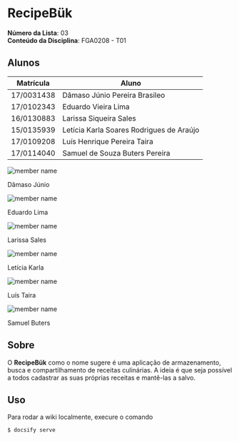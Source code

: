# RecipeBük

**Número da Lista**: 03<br>
**Conteúdo da Disciplina**: FGA0208 - T01<br>

## Alunos
|Matrícula | Aluno |
| -- | -- |
| 17/0031438 |  Dâmaso Júnio Pereira Brasileo |
| 17/0102343 |  Eduardo Vieira Lima |
| 16/0130883 | Larissa Siqueira Sales |
| 15/0135939 | Letícia Karla Soares Rodrigues de Araújo |
| 17/0109208 | Luís Henrique Pereira Taira |
| 17/0114040 | Samuel de Souza Buters Pereira |


<div class="members">
    <div class="member">
      <img src="./assets/assets/equipe/damaso.jpg" alt="member name">
      <p>Dâmaso Júnio<p>
    </div>
    <div class="member">
      <img src="./assets/assets/equipe/eduardo.jpg" alt="member name">
      <p>Eduardo Lima<p>
    </div>
    <div class="member">
      <img src="./assets/assets/equipe/larissa.jpg" alt="member name">
      <p>Larissa Sales<p>
    </div>
</div>
<div class="member line2">
    <div class="member">
      <img src="./assets/assets/equipe/leticia.jpg" alt="member name">
      <p>Letícia Karla<p>
    </div>
    <div class="member">
      <img src="./assets/assets/equipe/luis.jpg"alt="member name">
      <p>Luís Taira<p>
    </div>
    <div class="member">
      <img src="./assets/assets/equipe/samuel.jpg"alt="member name">
      <p>Samuel Buters<p>
    </div>
</div>

## Sobre 
O **RecipeBük** como o nome sugere é uma aplicação de armazenamento, busca e compartilhamento de receitas culinárias. A ideia é que seja possível a todos cadastrar as suas próprias receitas e mantê-las a salvo. 

## Uso 
Para rodar a wiki localmente, execure o comando
```
$ docsify serve
```
<!--
## Screenshots
Adicione 3 ou mais screenshots do projeto em termos de interface e funcionamento.

## Instalação 
**Linguagens**: xxxxxx<br>
**Tecnologias**: xxxxxx<br>
Descreva os pré-requisitos para rodar o seu projeto e os comandos necessários.
Insira um manual ou um script para auxiliar ainda mais.


## Vídeo
Adicione 1 ou mais vídeos com a execução do projeto final.

## Outros 
Quaisquer outras informações sobre seu projeto podem ser descritas abaixo.

-->